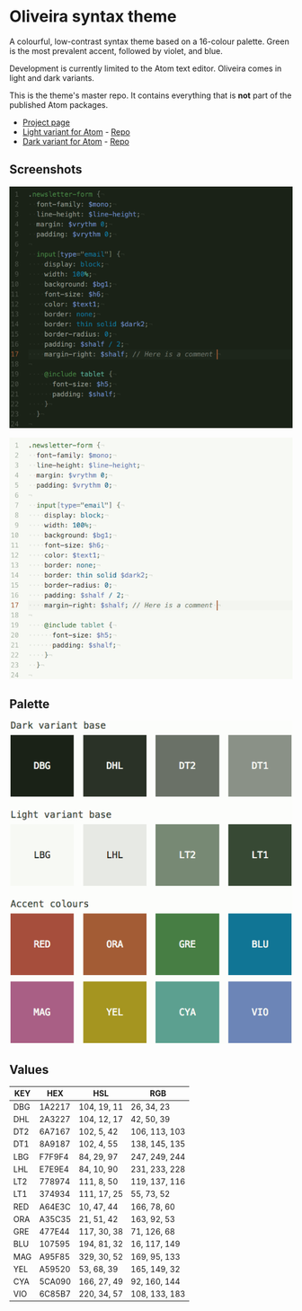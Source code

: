 # Oliveira syntax theme

A colourful, low-contrast syntax theme based on a 16-colour palette. Green is the most prevalent accent, followed by violet, and blue.

Development is currently limited to the Atom text editor. Oliveira comes in light and dark variants.

This is the theme's master repo. It contains everything that is **not** part of the published Atom packages.

- [Project page](http://www.protesilaos.com/oliveira)
- [Light variant for Atom](https://atom.io/themes/oliveira-syntax) - [Repo](https://github.com/protesilaos/oliveira-light-syntax)
- [Dark variant for Atom](https://atom.io/themes/oliveira-dark-syntax) - [Repo](https://github.com/protesilaos/oliveira-dark-syntax)

## Screenshots

![oliveira dark screenshot](https://raw.githubusercontent.com/protesilaos/oliveira/master/img/oliveira_dark_sample.png)

![oliveira light screenshot](https://raw.githubusercontent.com/protesilaos/oliveira/master/img/oliveira_light_sample.png)

## Palette

![oliveira colour scheme](https://raw.githubusercontent.com/protesilaos/oliveira/master/img/oliveira_colours.png)

## Values

KEY | HEX | HSL | RGB
--- | --- | --- | ---
DBG | 1A2217 | 104, 19, 11 | 26, 34, 23
DHL | 2A3227 | 104, 12, 17 | 42, 50, 39
DT2 | 6A7167 | 102, 5, 42 | 106, 113, 103
DT1 | 8A9187 | 102, 4, 55 | 138, 145, 135
LBG | F7F9F4 | 84, 29, 97 | 247, 249, 244
LHL | E7E9E4 | 84, 10, 90 | 231, 233, 228
LT2 | 778974 | 111, 8, 50 | 119, 137, 116
LT1 | 374934 | 111, 17, 25 | 55, 73, 52
RED | A64E3C | 10, 47, 44 | 166, 78, 60
ORA | A35C35 | 21, 51, 42 | 163, 92, 53
GRE | 477E44 | 117, 30, 38 | 71, 126, 68
BLU | 107595 | 194, 81, 32 | 16, 117, 149
MAG | A95F85 | 329, 30, 52 | 169, 95, 133
YEL | A59520 | 53, 68, 39 | 165, 149, 32
CYA | 5CA090 | 166, 27, 49 | 92, 160, 144
VIO | 6C85B7 | 220, 34, 57 | 108, 133, 183
